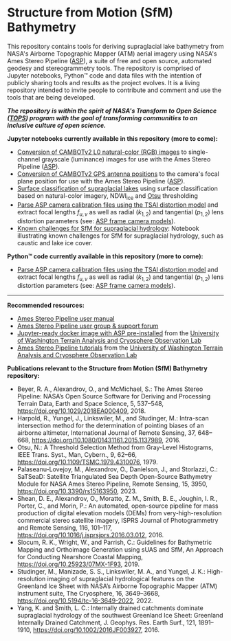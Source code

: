 # Structure from Motion (SfM) Bathymetry
This repository contains tools for deriving supraglacial lake bathymetry from NASA's Airborne Topographic Mapper (ATM) aerial imagery using NASA's Ames Stereo Pipeline ([ASP](https://stereopipeline.readthedocs.io/en/latest/index.html)), a suite of free and open source, automated geodesy and stereogrammetry tools. The repository is comprised of Jupyter notebooks, Python™ code and data files with the intention of publicly sharing tools and results as the project evolves. It is a living repository intended to invite people to contribute and comment and use the tools that are being developed.

__*The repository is within the spirit of NASA's Transform to Open Science ([TOPS](https://nasa.github.io/Transform-to-Open-Science/)) program with the goal of transforming communities to an inclusive culture of open science.*__

**Jupyter notebooks currently available in this repository (more to come):**
* [Conversion of CAMBOTv2 L0 natural-color (RGB) images](https://github.com/mstudinger/ATM-SfM-Bathymetry/blob/main/Jupyter/CAMBOTv2_RGB_to_luminance.ipynb) to single-channel grayscale (luminance) images for use with the Ames Stereo Pipeline ([ASP](https://stereopipeline.readthedocs.io/en/latest/index.html)).
* [Conversion of CAMBOTv2 GPS antenna positions](https://github.com/mstudinger/ATM-SfM-Bathymetry/blob/main/Jupyter/CAMBOTv2_convert_GPS_to_camera_pos.ipynb) to the camera's focal plane position for use with the Ames Stereo Pipeline ([ASP](https://stereopipeline.readthedocs.io/en/latest/index.html)).
* [Surface classification of supraglacial lakes](https://github.com/mstudinger/ATM-SfM-Bathymetry/blob/main/Jupyter/CAMBOTv2_lake_detection_using_NDWI_and_Otsu_thresholding.ipynb) using surface classification based on natural-color imagery, NDWI<sub>ice</sub> and [Otsu](https://doi.org/10.1109/TSMC.1979.4310076) thresholding
* [Parse ASP camera calibration files using the TSAI distortion model](https://github.com/mstudinger/ATM-SfM-Bathymetry/blob/main/Jupyter/parse_ASP_Tsai_camera_calibration_files.ipynb) and extract focal lengths $f_{u, v}$ as well as radial ($k_{1, 2}$) and tangential ($p_{1, 2}$) lens distortion parameters (see: [ASP frame camera models](https://stereopipeline.readthedocs.io/en/latest/pinholemodels.html)).
* [Known challenges for SfM for supraglacial hydrology](https://github.com/mstudinger/ATM-SfM-Bathymetry/blob/main/Jupyter/SfM_supraglacial_hydrology_known_challenges.ipynb): Notebook illustrating known challenges for SfM for supraglacial hydrology, such as caustic and lake ice cover.
   
**Python™ code currently available in this repository (more to come):**
* [Parse ASP camera calibration files using the TSAI distortion model](https://github.com/mstudinger/ATM-SfM-Bathymetry/blob/main/Python/parse_ASP_TSAI_camera_calibration_files.py) and extract focal lengths $f_{u, v}$ as well as radial ($k_{1, 2}$) and tangential ($p_{1, 2}$) lens distortion parameters (see: [ASP frame camera models](https://stereopipeline.readthedocs.io/en/latest/pinholemodels.html)).

___

**Recommended resources:**
* [Ames Stereo Pipeline user manual](https://stereopipeline.readthedocs.io/en/latest/index.html)
* [Ames Stereo Pipeline user group & support forum](https://groups.google.com/forum/#!forum/ames-stereo-pipeline-support)
* [Jupyter-ready docker image with ASP pre-installed](https://github.com/uw-cryo/asp-binder) from the [University of Washington Terrain Analysis and Cryosphere Observation Lab](https://github.com/uw-cryo)
* [Ames Stereo Pipeline tutorials](https://github.com/uw-cryo/asp_tutorials) from the [University of Washington Terrain Analysis and Cryosphere Observation Lab](https://github.com/uw-cryo)

**Publications relevant to the Structure from Motion (SfM) Bathymetry repository:**
* Beyer, R. A., Alexandrov, O., and McMichael, S.: The Ames Stereo Pipeline: NASA’s Open Source Software for Deriving and Processing Terrain Data, Earth and Space Science, 5, 537–548, https://doi.org/10.1029/2018EA000409, 2018.
* Harpold, R., Yungel, J., Linkswiler, M., and Studinger, M.: Intra-scan intersection method for the determination of pointing biases of an airborne altimeter, International Journal of Remote Sensing, 37, 648–668, https://doi.org/10.1080/01431161.2015.1137989, 2016.
* Otsu, N.: A Threshold Selection Method from Gray-Level Histograms, IEEE Trans. Syst., Man, Cybern., 9, 62–66, https://doi.org/10.1109/TSMC.1979.4310076, 1979.
* Palaseanu-Lovejoy, M., Alexandrov, O., Danielson, J., and Storlazzi, C.: SaTSeaD: Satellite Triangulated Sea Depth Open-Source Bathymetry Module for NASA Ames Stereo Pipeline, Remote Sensing, 15, 3950, https://doi.org/10.3390/rs15163950, 2023.
* Shean, D. E., Alexandrov, O., Moratto, Z. M., Smith, B. E., Joughin, I. R., Porter, C., and Morin, P.: An automated, open-source pipeline for mass production of digital elevation models (DEMs) from very-high-resolution commercial stereo satellite imagery, ISPRS Journal of Photogrammetry and Remote Sensing, 116, 101–117, https://doi.org/10.1016/j.isprsjprs.2016.03.012, 2016.
* Slocum, R. K., Wright, W., and Parrish, C.: Guidelines for Bathymetric Mapping and Orthoimage Generation using sUAS and SfM, An Approach for Conducting Nearshore Coastal Mapping, https://doi.org/10.25923/07MX-1F93, 2019.
* Studinger, M., Manizade, S. S., Linkswiler, M. A., and Yungel, J. K.: High-resolution imaging of supraglacial hydrological features on the Greenland Ice Sheet with NASA’s Airborne Topographic Mapper (ATM) instrument suite, The Cryosphere, 16, 3649–3668, https://doi.org/10.5194/tc-16-3649-2022, 2022.
* Yang, K. and Smith, L. C.: Internally drained catchments dominate supraglacial hydrology of the southwest Greenland Ice Sheet: Greenland Internally Drained Catchment, J. Geophys. Res. Earth Surf., 121, 1891–1910, https://doi.org/10.1002/2016JF003927, 2016.

